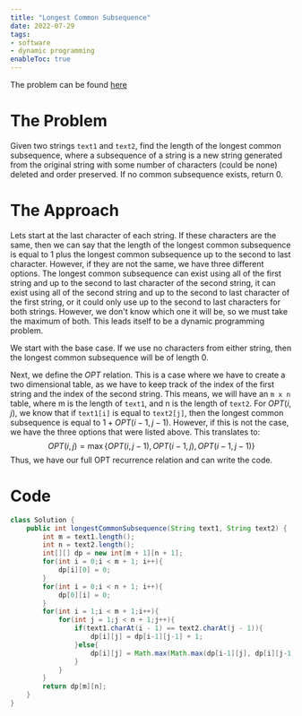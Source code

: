 ```yaml
---
title: "Longest Common Subsequence"
date: 2022-07-29
tags:
- software
- dynamic programming
enableToc: true
---
```


The problem can be found [here](https://leetcode.com/problems/longest-common-subsequence/)

# The Problem
Given two strings `text1` and `text2`, find the length of the longest common subsequence, where a subsequence of a string is a new string generated from the original string with some number of characters (could be none) deleted and order preserved. If no common subsequence exists, return 0.

# The Approach
Lets start at the last character of each string. If these characters are the same, then we can say that the length of the longest common subsequence is equal to 1 plus the longest common subsequence up to the second to last character. However, if they are not the same, we have three different options. The longest common subsequence can exist using all of the first string and up to the second to last character of the second string, it can exist using all of the second string and up to the second to last character of the first string, or it could only use up to the second to last characters for both strings. However, we don't know which one it will be, so we must take the maximum of both. This leads itself to be a dynamic programming problem.

We start with the base case. If we use no characters from either string, then the longest common subsequence will be of length 0.

Next, we define the $OPT$ relation. This is a case where we have to create a two dimensional table, as we have to keep track of the index of the first string and the index of the second string. This means, we will have an `m x n` table, where m is the length of `text1`, and n is the length of `text2`. For $OPT(i,j)$, we know that if `text1[i]` is equal to `text2[j]`, then the longest common subsequence is equal to $1 + OPT(i-1,j-1)$. However, if this is not the case, we have the three options that were listed above. This translates to:
$$ OPT(i,j) = \max{\{OPT(i,j-1), OPT(i-1,j), OPT(i-1,j-1)\}}$$
Thus, we have our full OPT recurrence relation and can write the code.

# Code
```java
class Solution {
    public int longestCommonSubsequence(String text1, String text2) {
        int m = text1.length();
        int n = text2.length();
        int[][] dp = new int[m + 1][n + 1];
        for(int i = 0;i < m + 1; i++){
            dp[i][0] = 0;
        }
        for(int i = 0;i < n + 1; i++){
            dp[0][i] = 0;
        }
        for(int i = 1;i < m + 1;i++){
            for(int j = 1;j < n + 1;j++){
                if(text1.charAt(i - 1) == text2.charAt(j - 1)){
                    dp[i][j] = dp[i-1][j-1] + 1;
                }else{
                    dp[i][j] = Math.max(Math.max(dp[i-1][j], dp[i][j-1]), dp[i-1][j-1]);
                }
            }
        }
        return dp[m][n];
    }
}
```